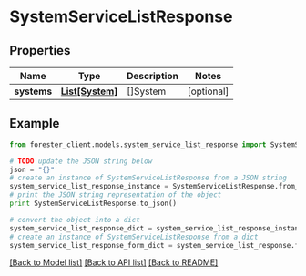 # SystemServiceListResponse


## Properties

Name | Type | Description | Notes
------------ | ------------- | ------------- | -------------
**systems** | [**List[System]**](System.md) | []System | [optional] 

## Example

```python
from forester_client.models.system_service_list_response import SystemServiceListResponse

# TODO update the JSON string below
json = "{}"
# create an instance of SystemServiceListResponse from a JSON string
system_service_list_response_instance = SystemServiceListResponse.from_json(json)
# print the JSON string representation of the object
print SystemServiceListResponse.to_json()

# convert the object into a dict
system_service_list_response_dict = system_service_list_response_instance.to_dict()
# create an instance of SystemServiceListResponse from a dict
system_service_list_response_form_dict = system_service_list_response.from_dict(system_service_list_response_dict)
```
[[Back to Model list]](../README.md#documentation-for-models) [[Back to API list]](../README.md#documentation-for-api-endpoints) [[Back to README]](../README.md)


